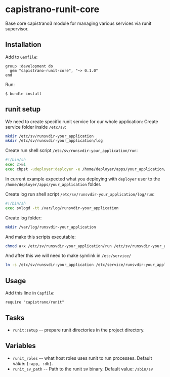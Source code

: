 # capistrano-runit-core

Base core capistrano3 module for managing various services via runit supervisor.

## Installation

Add to `Gemfile`:
```
group :development do
  gem "capistrano-runit-core", "~> 0.1.0"
end
```

Run:
```
$ bundle install
```

## runit setup

We need to create specific runit service for our whole application:
Create service folder inside `/etc/sv`:

```bash
mkdir /etc/sv/runsvdir-your_application
mkdir /etc/sv/runsvdir-your_application/log
```

Create run shell script `/etc/sv/runsvdir-your_application/run`:

```bash
#!/bin/sh
exec 2>&1
exec chpst -udeployer:deployer -e /home/deployer/apps/your_application/runit/.env runsvdir /home/deployer/apps/your_application/runit/enabled
```

In current example expected what you deploying with `deployer` user to the `/home/deployer/apps/your_application` folder.

Create log run shell script `/etc/sv/runsvdir-your_application/log/run`:

```bash
#!/bin/sh
exec svlogd -tt /var/log/runsvdir-your_application
```

Create log folder:

```bash
mkdir /var/log/runsvdir-your_application
```

And make this scripts executable:

```bash
chmod a+x /etc/sv/runsvdir-your_application/run /etc/sv/runsvdir-your_application/log/run
```

And after this we will need to make symlink in `/etc/service/`

```bash
ln -s /etc/sv/runsvdir-your_application /etc/service/runsvdir-your_application
```

## Usage

Add this line in `Capfile`:
```
require "capistrano/runit"
```

## Tasks

* `runit:setup` -- prepare runit directories in the project directory.

## Variables

* `runit_roles` -- what host roles uses runit to run processes. Default value: `[:app, :db]`.
* `runit_sv_path` -- Path to the runit sv binary. Default value: `/sbin/sv`


